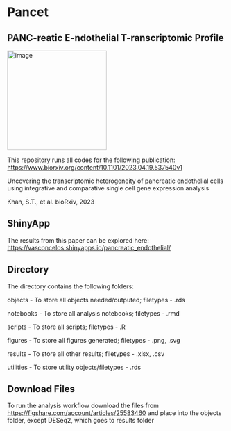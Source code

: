 # Pancet
## PANC-reatic E-ndothelial T-ranscriptomic Profile 

<img width="229" alt="image" src="https://github.com/Safwat08/pancet/assets/55861735/254d5675-9837-4d11-b1f8-57e958a5ad8c">

This repository runs all codes for the following publication:
https://www.biorxiv.org/content/10.1101/2023.04.19.537540v1

Uncovering the transcriptomic heterogeneity of pancreatic endothelial cells using integrative and comparative single cell gene expression analysis

Khan, S.T., et al. bioRxiv, 2023

## ShinyApp
The results from this paper can be explored here: https://vasconcelos.shinyapps.io/pancreatic_endothelial/

## Directory
The directory contains the following folders:

objects - To store all objects needed/outputed; filetypes - .rds

notebooks - To store all analysis notebooks; filetypes - .rmd

scripts - To store all scripts; filetypes - .R

figures - To store all figures generated; filetypes - .png, .svg

results - To store all other results; filetypes - .xlsx, .csv

utilities - To store utility objects/filetypes - .rds

## Download Files
To run the analysis workflow download the files from https://figshare.com/account/articles/25583460 and place into the objects folder, except DESeq2, which goes to results folder



